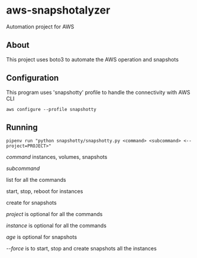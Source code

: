 # aws-snapshotalyzer
Automation project for AWS

## About

This project uses boto3 to automate the AWS operation and snapshots


## Configuration

This program uses 'snapshotty' profile to handle the connectivity with AWS CLI

`aws configure --profile snapshotty`


## Running

`pipenv run "python snapshotty/snapshotty.py <command> <subcommand> <--project=PROJECT>"`

*command* instances, volumes, snapshots

*subcommand*

list for all the commands

start, stop, reboot for instances

create for snapshots

*project* is optional for all the commands

*instance* is optional for all the commands

*age* is optional for snapshots

*--force* is to start, stop and create snapshots all the instances
